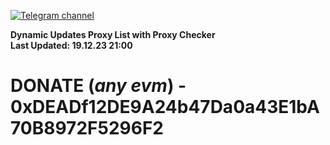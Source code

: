[![Telegram channel](https://img.shields.io/endpoint?url=https://runkit.io/damiankrawczyk/telegram-badge/branches/master?url=https://t.me/n4z4v0d)](https://t.me/n4z4v0d) 

**Dynamic Updates Proxy List with Proxy Checker**  
**Last Updated: 19.12.23 21:00**

# DONATE (_any evm_) - 0xDEADf12DE9A24b47Da0a43E1bA70B8972F5296F2
